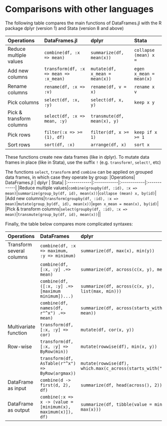 # Comparisons with other languages

The following table compares the main functions of DataFrames.jl with the R package dplyr (version 1) and Stata (version 8 and above)

|Operations| DataFrames.jl       | dplyr | Stata|
|:------------|:------------|:------------|:------------|
|Reduce multiple values|`combine(df, :x => mean)`|`summarize(df, mean(x))`|`collapse (mean) x =`|
|Add new columns|`transform(df, :x => mean => :x_mean)`|`mutate(df, x_mean = mean(x))`|`egen x_mean = mean(x)`|
|Rename columns|`rename(df, :x => :v)`|`rename(df, v = x)`|`rename x v`|
|Pick columns|`select(df, :x, :y)`|`select(df, x, y)`|`keep x y`|
|Pick & transform columns|`select(df, :x => mean, :y)`|`transmute(df, mean(x), y)`||
|Pick rows |`filter(:x => >=(1), df)`|`filter(df, x >= 1)`|`keep if x >= 1`|
|Sort rows|`sort(df, :x)`|`arrange(df, x)`|`sort x`|

These functions create new data frames (like in dplyr). To mutate data frames in place (like in Stata), use the suffix `!` (e.g. `transform!`, `select!`, etc)

The functions `select`, `transform` and `combine` can be applied on grouped data frames, in which case they operate by group:
|Operations| DataFrames.jl       | dplyr | Stata|
|:------------|:------------|:------------|:------------|
|Reduce multiple values|`combine(groupby(df, :id), :x => mean)`|`summarize(group_by(df, id), mean(x))`|`collapse (mean) x, by(id)`|
|Add new columns|`transform(groupby(df, :id), :x => mean)`|`mutate(group_by(df, id), mean(x))`|`egen x_mean = mean(x), by(id)`|
|Pick & transform columns|`select(groupby(df, :id), :x => mean)`|`transmute(group_by(df, id), mean(x))`||


Finally, the table below compares more complicated syntaxes:

Operations| DataFrames       | dplyr| Stata|
|:------------|:------------|:------------|:------------|
|Transform several columns |`combine(df, :x => maximum,  :y => minimum)`|`summarize(df, max(x), min(y))`|`collapse (max) x (min) y`|
||`combine(df, [:x, :y] .=> mean)`|`summarize(df, across(c(x, y), mean))`|`collapse (mean) x y`|
||`combine(df, ([:x, :y] .=> [maximum minimum])...)`|`summarize(df, across(c(x, y), list(max, min)))`|`collapse (max) x y (min) x y`|
||`combine(df, names(df, r"^x") .=> mean)`|`summarize(df, across(starts_with("x"), mean))`|`collapse (mean) x*`|
|Multivariate function|`transform(df, [:x, :y] => cor)`|`mutate(df, cor(x, y))`|`egen z = corr(x y)`|
|Row-wise|`transform(df, [:x, :y] => ByRow(min))`|`mutate(rowwise(df), min(x, y))`|`egen z = rowmin(x y)`|
||`transform(df, AsTable(r"^x") => ByRow(argmax))`|`mutate(rowwise(df), which.max(c_across(starts_with("x"))))`||
|DataFrame as input|`combine(d -> first(d, 2), df)`|`summarize(df, head(across(), 2))`||
|DataFrame as output|`combine(:x => x -> (value = [minimum(x), maximum(x)]), df)`|`summarize(df, tibble(value = min(x), max(x)))`||

